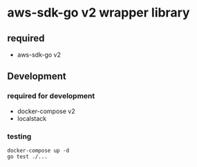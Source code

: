 # aws-sdk-go v2 wrapper library

## required
- aws-sdk-go v2

## Development

### required for development
- docker-compose v2
- localstack

### testing

```shell
docker-compose up -d
go test ./...
```
